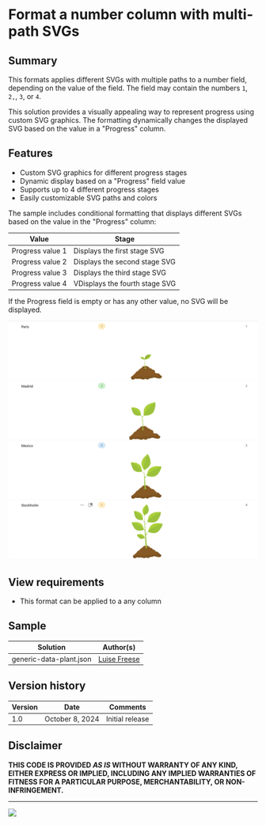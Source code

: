 # Format a number column with multi-path SVGs

## Summary

This formats applies different SVGs with multiple paths to a number field, depending on the value of the field. The field may contain the numbers `1`, `2,`, `3`, or `4`.

This solution provides a visually appealing way to represent progress using custom SVG graphics. The formatting dynamically changes the displayed SVG based on the value in a "Progress" column.

## Features

* Custom SVG graphics for different progress stages
* Dynamic display based on a "Progress" field value
* Supports up to 4 different progress stages
* Easily customizable SVG paths and colors

The sample includes conditional formatting that displays different SVGs based on the value in the "Progress" column:

| Value| Stage |
|----------|----------|
|Progress value 1   | Displays the first stage SVG |
| Progress value 2   |  Displays the second stage SVG  |
| Progress value 3  |  Displays the third stage SVG  |
|Progress value 4  | VDisplays the fourth stage SVG  |

If the Progress field is empty or has any other value, no SVG will be displayed.

![screenshot of the data plant](./assets/screenshot-plant.png)

## View requirements

- This format can be applied to a any column

## Sample

Solution|Author(s)
--------|---------
generic-data-plant.json | [Luise Freese](https://twitter.com/LuiseFreese)


## Version history

Version|Date|Comments
-------|----|--------
1.0|October 8, 2024|Initial release

## Disclaimer
**THIS CODE IS PROVIDED *AS IS* WITHOUT WARRANTY OF ANY KIND, EITHER EXPRESS OR IMPLIED, INCLUDING ANY IMPLIED WARRANTIES OF FITNESS FOR A PARTICULAR PURPOSE, MERCHANTABILITY, OR NON-INFRINGEMENT.**

---

<img src="https://telemetry.sharepointpnp.com/sp-dev-list-formatting/column-samples/generic-data-plant/" />
